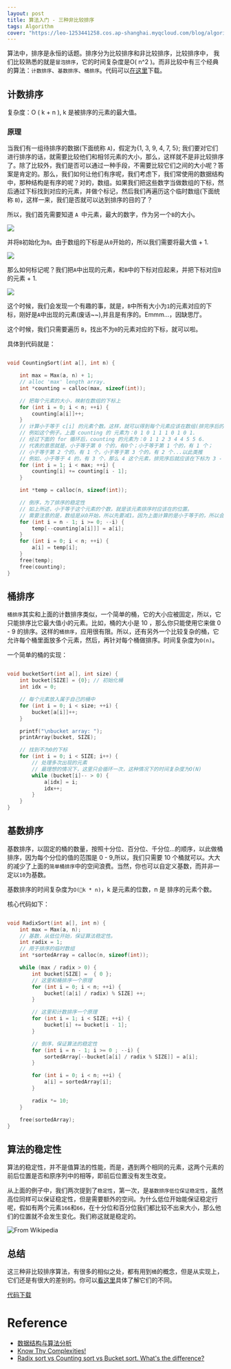 ```yaml
---
layout: post
title: 算法入门 - 三种非比较排序
tags: Algorithm
cover: "https://leo-1253441258.cos.ap-shanghai.myqcloud.com/blog/algorithm.png"
---
```


<!--more-->

算法中，排序是永恒的话题。排序分为比较排序和非比较排序，比较排序中， 我们比较熟悉的就是`冒泡排序`，它的时间复杂度是O( n^2 )。而非比较中有三个经典的算法：`计数排序`、`基数排序`、`桶排序`。代码可以[在这里](https://github.com/liaoyuanng/Algorithm)下载。

## 计数排序

复杂度：O ( k + n ), k 是被排序的元素的最大值。

### 原理

当我们有一组待排序的数据(下面统称 `A`)，假定为{1, 3, 9, 4, 7, 5}; 我们要对它们进行排序的话，就需要比较他们和相邻元素的大小，那么，这样就不是非比较排序了。除了比较外，我们是否可以通过一种手段，不需要比较它们之间的大小呢？答案是肯定的。那么，我们如何让他们有序呢，我们考虑下，我们常使用的数据结构中，那种结构是有序的呢？对的，数组。如果我们把这些数字当做数组的下标，然后通过下标找到对应的元素，并做个标记，然后我们再遍历这个临时数组(下面统称 `B`)，这样一来，我们是否就可以达到排序的目的了？

所以，我们首先需要知道 `A `中元素，最大的数字，作为另一个`B`的大小。

![](https://leo-1253441258.cos.ap-shanghai.myqcloud.com/blog/15227259340718.jpg)

并将`B`初始化为`0`。由于数组的下标是从`0`开始的，所以我们需要将最大值 + 1.

![](https://leo-1253441258.cos.ap-shanghai.myqcloud.com/blog/15227261493861.jpg)

那么如何标记呢？我们把`A`中出现的元素，和`B`中的下标对应起来，并把下标对应`B`的元素 + 1.

![](https://leo-1253441258.cos.ap-shanghai.myqcloud.com/blog/15227265309132.jpg)

这个时候，我们会发现一个有趣的事，就是，`B`中所有大小为`1`的元素对应的下标，刚好是`A`中出现的元素(废话~~),并且是有序的。Emmm...，因缺思厅。

这个时候，我们只需要遍历 `B`，找出不为`0`的元素对应的下标，就可以啦。

具体到代码就是：

```C

void CountingSort(int a[], int n) {

    int max = Max(a, n) + 1;
    // alloc 'max' length array.
    int *counting = calloc(max, sizeof(int));

    // 把每个元素的大小，映射在数组的下标上
    for (int i = 0; i < n; ++i) {
        counting[a[i]]++;
    }
    // 计算小于等于 c[i] 的元素个数。这样，就可以得到每个元素应该在数组(排完序后的)位置。
    // 例如这个例子。上面 counting 的 元素为：0 1 0 1 1 1 0 1 0 1.
    // 经过下面的 for 循环后，counting 的元素为：0 1 1 2 3 4 4 5 5 6.
    // 代表的意思就是，小于等于第 0 个的，有0个；小于等于第 1 个的，有 1 个；
    // 小于等于第 2 个的，有 1 个，小于等于第 3 个的，有 2 个...以此类推
    // 例如，小于等于 4 的，有 3 个，那么 4 这个元素，排完序后就应该在下标为 3 - 1 的位置(从0开始)
    for (int i = 1; i < max; ++i) {
        counting[i] += counting[i - 1];
    }

    int *temp = calloc(n, sizeof(int));

    // 倒序，为了排序的稳定性
    // 如上所述，小于等于这个元素的个数，就是该元素排序时应该在的位置。
    // 需要注意的是，数组是从0开始，所以先要减1。因为上面计算的是小于等于的，所以会包括自身。
    for (int i = n - 1; i >= 0; --i) {
        temp[--counting[a[i]]] = a[i];
    }
    for (int i = 0; i < n; ++i) {
        a[i] = temp[i];
    }
    free(temp);
    free(counting);
}

```

## 桶排序

`桶排序`其实和上面的计数排序类似，一个简单的桶，它的大小应被固定，所以，它只能排序比它最大值小的元素。比如，桶的大小是 10 ，那么你只能使用它来做 0 - 9 的排序。这样的`桶排序`，应用很有限。所以，还有另外一个比较复杂的桶，它允许每个桶里面放多个元素，然后，再针对每个桶做排序。时间复杂度为`O(n)`。

一个简单的桶的实现：

``` C

void bucketSort(int a[], int size) {
    int bucket[SIZE] = {0}; // 初始化桶
    int idx = 0;

    // 每个元素放入属于自己的桶中
    for (int i = 0; i < size; ++i) {
        bucket[a[i]]++;
    }

    printf("\nbucket array: ");
    printArray(bucket, SIZE);

    // 找到不为0的下标
    for (int i = 0; i < SIZE; i++) {
        // 处理多次出现的元素
        // 最理想的情况下，这里只会循环一次，这种情况下的时间复杂度为O(N)
        while (bucket[i]-- > 0) {
            a[idx] = i;
            idx++;
        }
    }
}

```

## 基数排序

基数排序，以固定的桶的数量，按照十分位、百分位、千分位...的顺序，以此做桶排序，因为每个分位的值的范围是 0 - 9,所以，我们只需要 10 个桶就可以。大大的减少了上面的`简单桶排序`中的空间浪费。当然，你也可以自定义基数，而并非一定以`10`为基数。

基数排序的时间复杂度为`O(k * n)`，k 是元素的位数，n 是 排序的元素个数。

核心代码如下：

```C

void RadixSort(int a[], int n) {
    int max = Max(a, n);
    // 基数，从低位开始，保证算法稳定性。
    int radix = 1;
    // 用于排序的临时数组
    int *sortedArray = calloc(n, sizeof(int));

    while (max / radix > 0) {
        int bucket[SIZE] =  { 0 };
        // 这里和桶排序一个原理
        for (int i = 0; i < n; ++i) {
            bucket[(a[i] / radix) % SIZE] ++;
        }

        // 这里和计数排序一个原理
        for (int i = 1; i < SIZE; ++i) {
            bucket[i] += bucket[i - 1];
        }

        // 倒序，保证算法的稳定性
        for (int i = n - 1; i >= 0 ; --i) {
            sortedArray[--bucket[a[i] / radix % SIZE]] = a[i];
        }

        for (int i = 0; i < n; ++i) {
            a[i] = sortedArray[i];
        }

        radix *= 10;
    }

    free(sortedArray);
}

```

## 算法的稳定性

算法的稳定性，并不是值算法的性能，而是，遇到两个相同的元素，这两个元素的前后位置是否和原序列中的相等，即前后位置没有发生改变。

从上面的例子中，我们两次提到了`稳定性`，第一次，是`基数排序低位保证稳定性`，虽然高位同样可以保证稳定性，但是需要额外的空间。为什么低位开始能保证稳定行呢，假如有两个元素`166`和`66`，在十分位和百分位我们都比较不出来大小，那么他们的位置就不会发生变化。我们称这就是稳定的。

![From Wikipedia](https://leo-1253441258.cos.ap-shanghai.myqcloud.com/blog/15231682118788.jpg)

## 总结

这三种非比较排序算法，有很多的相似之处，都有用到`桶`的概念，但是从实现上，它们还是有很大的差别的。你可以[看这里](https://stackoverflow.com/questions/14368392/radix-sort-vs-counting-sort-vs-bucket-sort-whats-the-difference)具体了解它们的不同。

[代码下载](https://github.com/liaoyuanng/Algorithm)

# Reference

* [数据结构与算法分析](https://book.douban.com/subject/1139426/)
* [Know Thy Complexities!](http://bigocheatsheet.com/)
* [Radix sort vs Counting sort vs Bucket sort. What's the difference?](https://stackoverflow.com/questions/14368392/radix-sort-vs-counting-sort-vs-bucket-sort-whats-the-difference)




